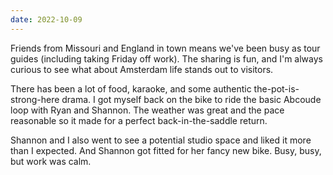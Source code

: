 ```yaml
---
date: 2022-10-09
---
```


Friends from Missouri and England in town means we've been busy as tour guides (including taking Friday off work). The sharing is fun, and I'm always curious to see what about Amsterdam life stands out to visitors.

There has been a lot of food, karaoke, and some authentic the-pot-is-strong-here drama. I got myself back on the bike to ride the basic Abcoude loop with Ryan and Shannon. The weather was great and the pace reasonable so it made for a perfect back-in-the-saddle return.

Shannon and I also went to see a potential studio space and liked it more than I expected. And Shannon got fitted for her fancy new bike. Busy, busy, but work was calm.
